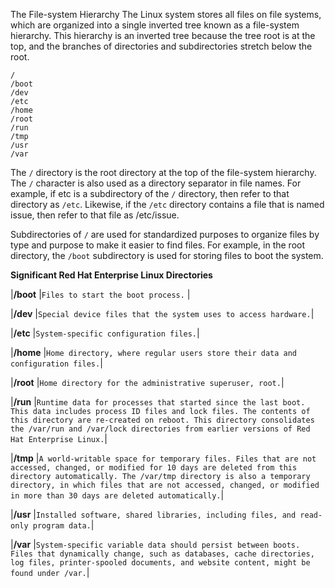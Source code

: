 The File-system Hierarchy
The Linux system stores all files on file systems, which are organized into a single inverted tree known as a file-system hierarchy. This hierarchy is an inverted tree because the tree root is at the top, and the branches of directories and subdirectories stretch below the root.

```
/
/boot
/dev
/etc
/home
/root
/run
/tmp
/usr
/var

```
The `/` directory is the root directory at the top of the file-system hierarchy. The `/` character is also used as a directory separator in file names. For example, if etc is a subdirectory of the `/` directory, then refer to that directory as `/etc`. Likewise, if the `/etc` directory contains a file that is named issue, then refer to that file as /etc/issue.

Subdirectories of `/` are used for standardized purposes to organize files by type and purpose to make it easier to find files. For example, in the root directory, the `/boot` subdirectory is used for storing files to boot the system.

**Significant Red Hat Enterprise Linux Directories**

|**/boot** |`Files to start the boot process.`            |

|**/dev**          |`Special device files that the system uses to access hardware.`|

|**/etc**          |`System-specific configuration files.`|

|**/home**          |`Home directory, where regular users store their data and configuration files.`|

|**/root**          |`Home directory for the administrative superuser, root.`|

|**/run**          |`Runtime data for processes that started since the last boot. This data includes process ID files and lock files. The contents of this directory are re-created on reboot. This directory consolidates the /var/run and /var/lock directories from earlier versions of Red Hat Enterprise Linux.`|

|**/tmp**          |`A world-writable space for temporary files. Files that are not accessed, changed, or modified for 10 days are deleted from this directory automatically. The /var/tmp directory is also a temporary directory, in which files that are not accessed, changed, or modified in more than 30 days are deleted automatically.`|

|**/usr**          |`Installed software, shared libraries, including files, and read-only program data.`|

|**/var**          |`System-specific variable data should persist between boots. Files that dynamically change, such as databases, cache directories, log files, printer-spooled documents, and website content, might be found under /var.`|

